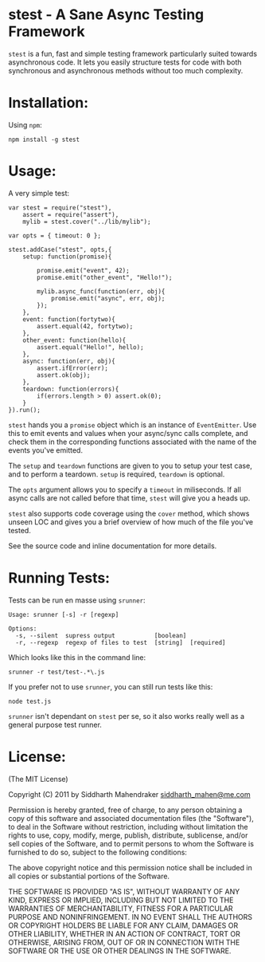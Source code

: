# stest - A Sane Async Testing Framework

`stest` is a fun, fast and simple testing framework 
particularly suited towards asynchronous code. It lets 
you easily structure tests for code with both 
synchronous and asynchronous methods without too much
complexity.

# Installation:

Using `npm`:

	npm install -g stest

# Usage:

A very simple test:

	var stest = require("stest"),
		assert = require("assert"),
		mylib = stest.cover("../lib/mylib");

	var opts = { timeout: 0 };

	stest.addCase("stest", opts,{
		setup: function(promise){
			
			promise.emit("event", 42);
			promise.emit("other_event", "Hello!");
			
			mylib.async_func(function(err, obj){
			    promise.emit("async", err, obj);
			});
		},
		event: function(fortytwo){
			assert.equal(42, fortytwo);
		},
		other_event: function(hello){
			assert.equal("Hello!", hello);
		},
		async: function(err, obj){
		    assert.ifError(err);
		    assert.ok(obj);
		},
		teardown: function(errors){
			if(errors.length > 0) assert.ok(0);
		}
	}).run();

`stest` hands you a `promise` object which is an instance
of `EventEmitter`. Use this to emit events and values
when your async/sync calls complete, and check them in the
corresponding functions associated with the name of the
events you've emitted.

The `setup` and `teardown` functions are given to you
to setup your test case, and to perform a teardown. 
`setup` is required, `teardown` is optional.

The `opts` argument allows you to specify a `timeout`
in miliseconds. If all async calls are not called 
before that time, `stest` will give you a heads up.

`stest` also supports code coverage using the `cover`
method, which shows unseen LOC and gives you a brief
overview of how much of the file you've tested.

See the source code and inline documentation for more details.

# Running Tests:

Tests can be run en masse using `srunner`:

	Usage: srunner [-s] -r [regexp]

	Options:
	  -s, --silent  supress output           [boolean]
	  -r, --regexp  regexp of files to test  [string]  [required]

Which looks like this in the command line:

	srunner -r test/test-.*\.js

If you prefer not to use `srunner`, you can 
still run tests like this:

	node test.js

`srunner` isn't dependant on `stest` per se, so it also
works really well as a general purpose test runner.

# License:

(The MIT License)

Copyright (C) 2011 by Siddharth Mahendraker <siddharth_mahen@me.com>

Permission is hereby granted, free of charge, to any person obtaining a copy
of this software and associated documentation files (the "Software"), to deal
in the Software without restriction, including without limitation the rights
to use, copy, modify, merge, publish, distribute, sublicense, and/or sell
copies of the Software, and to permit persons to whom the Software is
furnished to do so, subject to the following conditions:

The above copyright notice and this permission notice shall be included in
all copies or substantial portions of the Software.

THE SOFTWARE IS PROVIDED "AS IS", WITHOUT WARRANTY OF ANY KIND, EXPRESS OR
IMPLIED, INCLUDING BUT NOT LIMITED TO THE WARRANTIES OF MERCHANTABILITY,
FITNESS FOR A PARTICULAR PURPOSE AND NONINFRINGEMENT. IN NO EVENT SHALL THE
AUTHORS OR COPYRIGHT HOLDERS BE LIABLE FOR ANY CLAIM, DAMAGES OR OTHER
LIABILITY, WHETHER IN AN ACTION OF CONTRACT, TORT OR OTHERWISE, ARISING FROM,
OUT OF OR IN CONNECTION WITH THE SOFTWARE OR THE USE OR OTHER DEALINGS IN
THE SOFTWARE.
